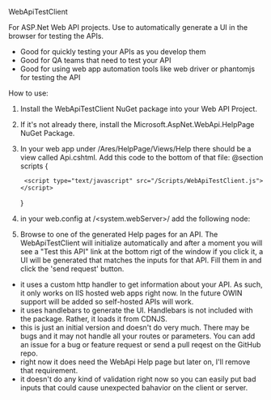 WebApiTestClient

For ASP.Net Web API projects.  Use to automatically generate a UI in the browser for testing the APIs.  
* Good for quickly testing your APIs as you develop them
* Good for QA teams that need to test your API 
* Good for using web app automation tools like web driver or phantomjs for testing the API

How to use:

1. Install the WebApiTestClient NuGet package into your Web API Project.
2. If it's not already there, install the Microsoft.AspNet.WebApi.HelpPage NuGet Package.
3. In your web app under /Ares/HelpPage/Views/Help there should be a view called Api.cshtml.  Add this code to the bottom of that file:
	@section scripts
	{
   
		<script type="text/javascript" src="/Scripts/WebApiTestClient.js"></script>

	}
4. in your web.config at <configuration>/<system.webServer>/<handlers> add the following node:
      <add name="WebApiTestClient" path="WebApiTestClient.axd" verb="GET" type="WebApiTestClient.HttpHandler, WebApiTestClient" />
5. Browse to one of the generated Help pages for an API.  The WebApiTestClient will initialize automatically and after a moment you will see a "Test this API" link at the bottom rigt of the window
	if you click it, a UI will be generated that matches the inputs for that API.  Fill them in and click the 'send request' button.



* it uses a custom http handler to get information about your API.  As such, it only works on IIS hosted web apps right now.  In the future OWIN support will be added so self-hosted APIs will work.
* it uses handlebars to generate the UI.  Handlebars is not included with the package.  Rather, it loads it from CDNJS.
* this is just an initial version and doesn't do very much.  There may be bugs and it may not handle all your routes or parameters.  You can add an issue for a bug or feature request or  send a pull reqest on the GitHub repo.
* right now it does need the WebApi Help page but later on, I'll remove that requirement.
* it doesn't do any kind of validation right now so you can easily put bad inputs that could cause unexpected bahavior on the client or server.